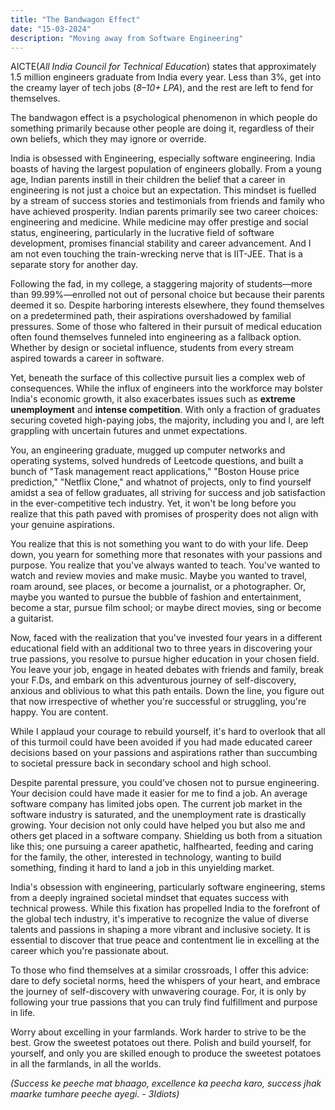```yaml
---
title: "The Bandwagon Effect"
date: "15-03-2024"
description: "Moving away from Software Engineering"
---
```


AICTE(*All India Council for Technical Education*) states that approximately 1.5 million engineers graduate from India every year. Less than 3%, get into the creamy layer of tech jobs (*8–10+ LPA*), and the rest are left to fend for themselves.

The bandwagon effect is a psychological phenomenon in which people do something primarily because other people are doing it, regardless of their own beliefs, which they may ignore or override.

India is obsessed with Engineering, especially software engineering. India boasts of having the largest population of engineers globally. From a young age, Indian parents instill in their children the belief that a career in engineering is not just a choice but an expectation. This mindset is fuelled by a stream of success stories and testimonials from friends and family who have achieved prosperity. Indian parents primarily see two career choices: engineering and medicine. While medicine may offer prestige and social status, engineering, particularly in the lucrative field of software development, promises financial stability and career advancement. And I am not even touching the train-wrecking nerve that is IIT-JEE. That is a separate story for another day.

Following the fad, in my college, a staggering majority of students—more than 99.99%—enrolled not out of personal choice but because their parents deemed it so. Despite harboring interests elsewhere, they found themselves on a predetermined path, their aspirations overshadowed by familial pressures. Some of those who faltered in their pursuit of medical education often found themselves funneled into engineering as a fallback option. Whether by design or societal influence, students from every stream aspired towards a career in software.

Yet, beneath the surface of this collective pursuit lies a complex web of consequences. While the influx of engineers into the workforce may bolster India's economic growth, it also exacerbates issues such as **extreme unemployment**  and **intense competition**. With only a fraction of graduates securing coveted high-paying jobs, the majority, including you and I, are left grappling with uncertain futures and unmet expectations.

You, an engineering graduate, mugged up computer networks and operating systems, solved hundreds of Leetcode questions, and built a bunch of "Task management react applications," "Boston House price prediction," "Netflix Clone," and whatnot of projects, only to find yourself amidst a sea of fellow graduates, all striving for success and job satisfaction in the ever-competitive tech industry. Yet, it won't be long before you realize that this path paved with promises of prosperity does not align with your genuine aspirations.

You realize that this is not something you want to do with your life. Deep down, you yearn for something more that resonates with your passions and purpose. You realize that you've always wanted to teach. You've wanted to watch and review movies and make music. Maybe you wanted to travel, roam around, see places, or become a journalist, or a photographer. Or, maybe you wanted to pursue the bubble of fashion and entertainment, become a star, pursue film school; or maybe direct movies, sing or become a guitarist.

Now, faced with the realization that you've invested four years in a different educational field with an additional two to three years in discovering your true passions, you resolve to pursue higher education in your chosen field. You leave your job, engage in heated debates with friends and family, break your F.Ds, and embark on this adventurous journey of self-discovery, anxious and oblivious to what this path entails. Down the line, you figure out that now irrespective of whether you're successful or struggling, you're happy. You are content.

While I applaud your courage to rebuild yourself, it's hard to overlook that all of this turmoil could have been avoided if you had made educated career decisions based on your passions and aspirations rather than succumbing to societal pressure back in secondary school and high school.

Despite parental pressure, you could've chosen not to pursue engineering. Your decision could have made it easier for me to find a job. An average software company has limited jobs open. The current job market in the software industry is saturated, and the unemployment rate is drastically growing. Your decision not only could have helped you but also me and others get placed in a software company. Shielding us both from a situation like this; one pursuing a career apathetic, halfhearted, feeding and caring for the family, the other, interested in technology, wanting to build something, finding it hard to land a job in this unyielding market.

India's obsession with engineering, particularly software engineering, stems from a deeply ingrained societal mindset that equates success with technical prowess. While this fixation has propelled India to the forefront of the global tech industry, it's imperative to recognize the value of diverse talents and passions in shaping a more vibrant and inclusive society. It is essential to discover that true peace and contentment lie in excelling at the career which you're passionate about.

To those who find themselves at a similar crossroads, I offer this advice: dare to defy societal norms, heed the whispers of your heart, and embrace the journey of self-discovery with unwavering courage. For, it is only by following your true passions that you can truly find fulfillment and purpose in life.

Worry about excelling in your farmlands. Work harder to strive to be the best. Grow the sweetest potatoes out there. Polish and build yourself, for yourself, and only you are skilled enough to produce the sweetest potatoes in all the farmlands, in all the worlds.

*(Success ke peeche mat bhaago, excellence ka peecha karo, success jhak maarke tumhare peeche ayegi. - 3Idiots)*